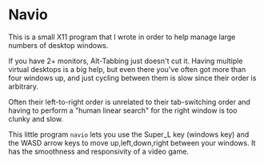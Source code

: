 Navio
=====

This is a small X11 program that I wrote in order to help manage large numbers of desktop windows.

If you have 2+ monitors, Alt-Tabbing just doesn't cut it. Having multiple virtual desktops is a big help, but even there you've often got more than four windows up, and just cycling between them is slow since their order is arbitrary.

Often their left-to-right order is unrelated to their tab-switching order and having to perform a "human linear search" for the right window is too clunky and slow.

This little program `navio` lets you use the Super_L key (windows key) and the WASD arrow keys to move up,left,down,right between your windows. It has the smoothness and responsivity of a video game.

